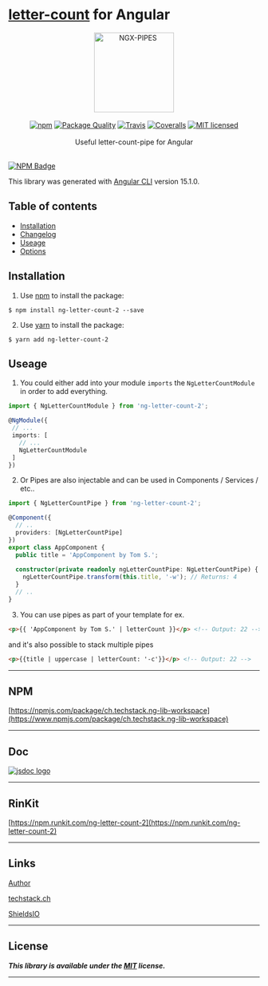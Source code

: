 # [letter-count](https://www.npmjs.com/package/letter-count) for Angular

<p align="center">
<img 
    src="https://www.thomas-schulte.de/images/letter-count-pipe.png" width="160" border="0" alt="NGX-PIPES">
<br/><br/>
<a href="https://www.npmjs.com/package/ng-letter-count-2"><img src="https://img.shields.io/npm/v/ng-letter-count-2.svg?style=flat-square" alt="npm"></a>
<a href="http://packagequality.com/#?package=ng-letter-count-2"><img src="https://npm.packagequality.com/shield/ng-letter-count-2.svg?style=flat-square" alt="Package Quality"></a>
<a href="https://travis-ci.com/thoschu/ng-lib-workspace"><img src="https://img.shields.io/travis/thoschu/ng-lib-workspace.svg?style=flat-square" alt="Travis"></a>
<a href="https://coveralls.io/github/thoschu/ng-lib-workspace?branch=main"><img src="https://img.shields.io/coveralls/thoschu/ng-lib-workspace.svg?style=flat-square" alt="Coveralls"></a>
<a href="https://github.com/thoschu/ng-lib-workspace/blob/main/LICENSE.md"><img src="https://img.shields.io/badge/license-MIT-blue.svg?style=flat-square" alt="MIT licensed"></a>
<br/><br/>
 Useful letter-count-pipe for Angular
<br/><br/>
</p>

[![NPM Badge](https://nodei.co/npm/ng-letter-count-2.png?downloads=true)](https://www.npmjs.com/package/ng-letter-count-2)

This library was generated with [Angular CLI](https://github.com/angular/angular-cli) version 15.1.0.

## Table of contents

- [Installation](#installation)
- [Changelog](CHANGELOG.md)
- [Useage](#useage)
- [Options](https://www.npmjs.com/package/letter-count)

## Installation

1. Use [npm](https://www.npmjs.com/) to install the package:

```terminal
$ npm install ng-letter-count-2 --save 
```

2. Use [yarn](https://yarnpkg.com/) to install the package:

```terminal
$ yarn add ng-letter-count-2
```

## Useage

1. You could either add into your module `imports` the `NgLetterCountModule` in order to add everything.

  ```typescript
  import { NgLetterCountModule } from 'ng-letter-count-2';
  
  @NgModule({
   // ...
   imports: [
     // ...
     NgLetterCountModule
   ]
  })
  ```

2. Or Pipes are also injectable and can be used in Components / Services / etc..

  ```typescript  
  import { NgLetterCountPipe } from 'ng-letter-count-2';

  @Component({
    // ..
    providers: [NgLetterCountPipe]
  })
  export class AppComponent {
    public title = 'AppComponent by Tom S.';
    
    constructor(private readonly ngLetterCountPipe: NgLetterCountPipe) {
      ngLetterCountPipe.transform(this.title, '-w'); // Returns: 4
    }
    // ..
  }
  ```

3. You can use pipes as part of your template for ex.

```html
<p>{{ 'AppComponent by Tom S.' | letterCount }}</p> <!-- Output: 22 -->
```

and it's also possible to stack multiple pipes

```html
<p>{{title | uppercase | letterCount: '-c'}}</p> <!-- Output: 22 -->
```
***

## NPM

[https://npmjs.com/package/ch.techstack.ng-lib-workspace](https://www.npmjs.com/package/ch.techstack.ng-lib-workspace)

***

## Doc

[![jsdoc logo](https://www.thomas-schulte.de/images/jsdoc.jpg "JSDoc")](https://techstack.ch/)

***

## RinKit

[https://npm.runkit.com/ng-letter-count-2](https://npm.runkit.com/ng-letter-count-2)

***

## Links

[Author](https://thomas-schulte.de)

[techstack.ch](https://techstack.ch/)

[ShieldsIO](https://shields.io)

***

## License

***This library is available under the [MIT](https://mths.be/mit) license.***

---
